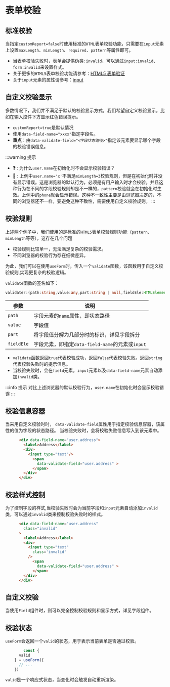 # 表单校验

## 标准校验

当指定`customReport=false`时使用标准的`HTML`表单校验功能，只需要在`input`元素上设置`maxLength`、`minLength`、`required`、`pattern`等属性即可。

<demo react="form/validate/defaultValid.tsx"/>

- 当表单校验失败时，表单会提供伪类`:invalid`，可以通过`input:invalid`、`form:invalid`来设置样式。
- 关于更多的`HTML5`表单校验功能请参考：[HTML5 表单验证](https://developer.mozilla.org/zh-CN/docs/Learn/Forms/Form_validation)
- 关于`input`元素的属性请参考：[input](https://developer.mozilla.org/zh-CN/docs/Web/HTML/Element/Input)


## 自定义校验显示

多数情况下，我们并不满足于默认的校验显示方式，我们希望自定义校验显示，比如在输入控件下方显示红色错误提示。

<demo react="form/validate/customValidError.tsx"/>

- `customReport=true`是默认情况
- 使用`data-field-name="xxxx"`指定字段名。
- **重点**：由`data-validate-field="<字段状态路径>"`指定该元素要显示哪个字段的校验错误信息。

:::warning 提示
- **❓** : 为什么`user.name`在初始化时不会显示校验错误？
- **🍨** : 上例中`user.name='x'`不满足`minLength=3`校验规则，但是在初始化时并没有显示错误。这是浏览器的默认行为，必须是有用户输入时才会校验。并且这种行为在不同的字段校验规则却是不一样的，`pattern`校验就会在初始化时生效。上例中的`phone`就会显示错误。这种不一致性主要是由浏览器决定的，不同的浏览器还不一样，要避免这种不致性，需要使用自定义校验规则。
:::
     	 

## 校验规则

上述两个例子中，我们使用的是标准的`HTML5`表单校验规则功能（`pattern`、`minLength`等等），这存在几个问题

- 校验规则比较单一，无法满足复杂的校验需求。
- 不同浏览器的校验行为存在细微差异。  

为此，我们可以在使用`useForm`时，传入一个`validate`函数，该函数用于自定义校验规则,实现更复杂的校验逻辑。

`validate`函数的签名如下：

```ts
validate?:(path:string,value:any,part:string | null,fieldEle:HTMLElement)=>boolean | string
```

| 参数 | 说明 |
| --- | --- |
| `path` | 字段元素的`name`属性，即状态路径 |
| `value` | 字段值 |
| `part` | 将字段值分解为几部分时的标识，详见字段拆分 |
| `fieldEle` | 字段元素，即指定`data-field-name`的元素或`input` |


<demo react="form/validate/customValidate.tsx" />


- `validate`函数返回`true`代表校验成功，返回`false`代表校验失败。返回`string`代表校验失败时的提示信息。
- 当校验失败时，会在`field`元素，`input`元素以及`data-field-name`元素自动添加`invalid`类。


:::info 提示
对比上述浏览器的默认校验行为，`user.name`在初始化时会显示校验错误
:::


## 校验信息容器

当采用自定义校验时时， `data-validate-field`属性用于指定校验信息容器，该属性的值为字段的状态路径。
当校验失败时，会将校验失败信息写入到该元素中。

```html {6}
      <div data-field-name="user.address">
        <label>Address</label>
        <div>
          <input type="text"/>
            <span 
              data-validate-field="user.address" >
            </span>
        </div>
      </div>
```



## 校验样式控制

为了控制字段的样式,当校验失败时会为当前字段和`input`元素自动添加`invalid`类，可以通过`invalid`类来控制校验失败时的样式。


```html {2,7}
      <div data-field-name="user.address" 
        class="invalid"
      >
        <label>Address</label>
        <div>
          <input type="text" 
            class='invalid'
          />
            <span 
              data-validate-field="user.address" >
            </span>
        </div>
      </div>
```

## 自定义校验

当使用`Field`组件时，则可以完全控制校验规则和显示方式，详见字段组件。

## 校验状态

`useForm`会返回一个`valid`的状态，用于表示当前表单是否通过校验。

```ts {2}
		const { 
      valid
    } = useForm({
      // ...
    })
```

`valid`是一个响应式状态，当变化时会触发自动重新渲染。
